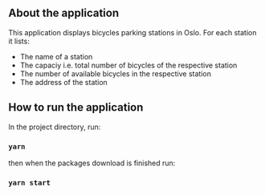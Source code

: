 
## About the application

This application displays bicycles parking stations in Oslo. For each station it lists:

* The name of a station
* The capaciy i.e. total number of bicycles of the respective station
* The number of available bicycles in the respective station
* The address of the station

## How to run the application

In the project directory, run:

### `yarn`

then when the packages download is finished run: 

### `yarn start`


